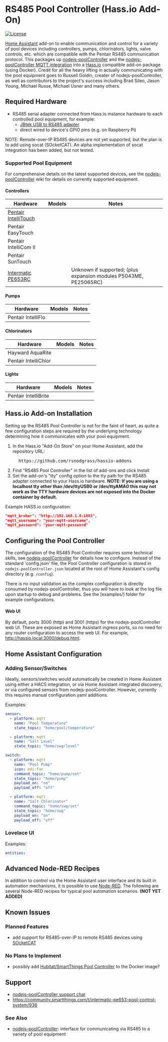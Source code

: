 # RS485 Pool Controller (Hass.io Add-On)

[![License](https://img.shields.io/badge/License-Apache%202.0-blue.svg)](https://opensource.org/licenses/Apache-2.0)

[Home Assistant](https://home-assistant.io) add-on to enable communication and control for a variety of pool devices including controllers, pumps, chlorinators, lights, valve controls, etc. which are compatible with the Pentair RS485 communication protocol. This packages up  [nodejs-poolController](https://github.com/bsileo/hubitat_poolcontroller) and the [nodejs-poolController MQTT integration](https://github.com/crsherman/nodejs-poolController-mqtt) into a [Hass.io](https://www.home-assistant.io/hassio/) compatible add-on package (using Docker). Credit for all the heavy lifting in actually communicating with the pool equipment goes to Russell Goldin, creater of nodejs-poolController, as well as contributors to the project's success including Brad Sileo, Jason Young, Michael Russe, Michael Usner and many others.

## Required Hardware

* RS485 serial adapter connected from Hass.io instance hardware to each controlled pool equipment, for example:
  - [JBtek USB to RS485 adapter](https://amzn.com/B00NKAJGZM?tag=carreramfi-20)
  - direct wired to device's GPIO pins (e.g. on Raspberry Pi)

NOTE: Remote-over-IP RS485 devices are not yet supported, but the plan is to add using socat (SOcketCAT). An alpha implementation of socat integration has been added, but not tested.

### Supported Pool Equipment

For comprehensive details on the latest supported devices, see the [nodejs-poolController](https://github.com/tagyoureit/nodejs-poolController) wiki for details on currently supported equipment.

#### Controllers

| Hardware                                                                                                                 | Models | Notes                                                             |
| ------------------------------------------------------------------------------------------------------------------------ | ------ | ----------------------------------------------------------------- |
| [Pentair IntelliTouch](https://www.pentair.com/en/products/pool-spa-equipment/pool-automation/intellitouch_systems.html) |        |                                                                   |
| Pentair EasyTouch                                                                                                        |        |                                                                   |
| Pentair IntelliCom II                                                                                                    |        |                                                                   |
| Pentair SunTouch                                                                                                         |        |                                                                   |
| [Intermatic PE653RC](https://www.intermatic.com/en/pool-and-spa/electronic-controls/pe653rc)                             |        | Unknown if supported; (plus expansion modules P5043ME, PE25065RC) |

#### Pumps

| Hardware           | Models | Notes |
| ------------------ | ------ | ----- |
| Pentair IntelliFlo |        |       |

#### Chlorinators

| Hardware             | Models | Notes |
| -------------------- | ------ | ----- |
| Hayward AquaRite     |        |       |
| Pentair IntelliChlor |        |       |

#### Lights

| Hardware             | Models | Notes |
| -------------------- | ------ | ----- |
| Pentair IntelliBrite |        |       |

## Hass.io Add-on Installation

Setting up the RS485 Pool Controller is not for the faint of heart, as quite a few configuration steps are required by the underlying technology determining how it communicates with your pool equipment.

1. In the Hass.io "Add-On Store" on your Home Assistant, add the repository URL:
<pre>
     https://github.com/rsnodgrass/hassio-addons
</pre>
2. Find "RS485 Pool Controller" in the list of add-ons and click Install
3. Set the add-on's "tty" config option to the tty path for the RS485 adapter connected to your Hass.io hardware.  **NOTE: If you are using a localhost tty other than /dev/ttyUSB0 or /dev/ttyAMA0 this may not work as the TTY hardware devices are not exposed into the Docker container by default.**

Example HASS.io configuration:

```json
"mqtt_broker": "http://192.168.1.8:1883",
"mqtt_username": "your-mqtt-username",
"mqtt_password": "your-mqtt-password"
```

## Configuring the Pool Controller

The configuration of the RS485 Pool Controller requires some technical skills, see [nodejs-poolController](https://github.com/tagyoureit/nodejs-poolController) for details how to configure. Instead of the standard 'config.json' file, the Pool Controller configuration is stored in `nodejs-poolController.json` located at the root of Home Assistant's config directory (e.g. `/config`).

There is no input validation as the complex configuration is directly consumed by nodejs-poolController, thus you will have to look at the log file upon startup to debug and problems. See the [examples/] folder for example configurations.

#### Web UI

By default, ports 3000 (http) and 3001 (https) for the nodejs-poolController web UI. These are exposed as Home Assistant ingress ports, so no need for any router configuration to access the web UI. For example, http://hassio.local:3000/debug.html.

## Home Assistant Configuration

### Adding Sensor/Switches

Ideally, sensors/switches would automatically be created in Home Assistant using either a HACS integration, or via Home Assistant integrated discovery, or via configured sensors from nodejs-poolController.  However, currently this requires manual configuration.yaml additions.

Examples:

```yaml
sensor:
  - platform: mqtt
    name: "Pool Temperature"
    state_topic: "home/pool/temperature"

  - platform: mqtt
    name: "Salt Level"
    state_topic: "home/swg/level"

switch:
  - platform: mqtt
    name: "Pool Pump"
    icon: mdi:fan
    command_topic: "home/pump/set"
    state_topic: "home/pump"
    payload_on: "on"
    payload_off: "off"

  - platform: mqtt
    name: "Salt Chlorinator"
    command_topic: "home/swg/set"
    state_topic: "home/swg"
    payload_on: "on"
    payload_off: "off"
```
 
### Lovelace UI

Examples:

```yaml
entities:
```

## Advanced Node-RED Recipes

In addition to control via the Home Assistant user interface and its built in automation mechanisms, it is possible to use [Node-RED](https://nodered.org/). The following are several Node-RED recipes for typical pool automation scenarios. **(NOT YET ADDED)**

## Known Issues

### Planned Features

* add support for RS485-over-IP to remote RS485 devices using [SOcketCAT](https://medium.com/@copyconstruct/socat-29453e9fc8a6)

### No Plans to Implement

* possibly add [Hubitat/SmartThings Pool Controller](https://github.com/bsileo/hubitat_poolcontroller) to the Docker image?

## Support

* [nodejs-poolController support chat](https://gitter.im/nodejs-poolController/Lobby?utm_source=badge&utm_medium=badge&utm_campaign=pr-badge&utm_content=badge)
* https://community.smartthings.com/t/intermatic-pe653-pool-control-system/936

### See Also

* [nodejs-poolController](https://github.com/tagyoureit/nodejs-poolController): interface for communicating via RS485 to a variety of pool equipment
